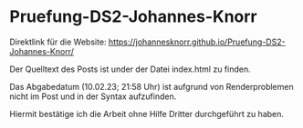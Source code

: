 # Pruefung-DS2-Johannes-Knorr

Direktlink für die Website: https://johannesknorr.github.io/Pruefung-DS2-Johannes-Knorr/


Der Quelltext des Posts ist under der Datei index.html zu finden.

Das Abgabedatum (10.02.23; 21:58 Uhr) ist aufgrund von Renderproblemen nicht im Post und in der Syntax aufzufinden.

Hiermit bestätige ich die Arbeit ohne Hilfe Dritter durchgeführt zu haben.
